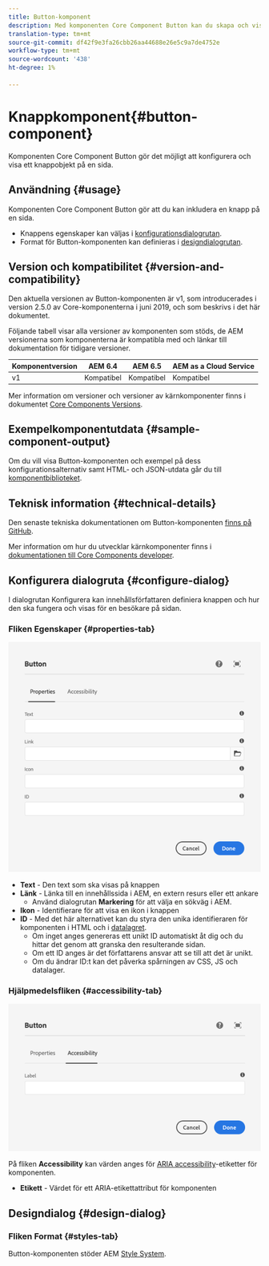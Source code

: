 ```yaml
---
title: Button-komponent
description: Med komponenten Core Component Button kan du skapa och visa en knapp.
translation-type: tm+mt
source-git-commit: df42f9e3fa26cbb26aa44688e26e5c9a7de4752e
workflow-type: tm+mt
source-wordcount: '438'
ht-degree: 1%

---
```



# Knappkomponent{#button-component}

Komponenten Core Component Button gör det möjligt att konfigurera och visa ett knappobjekt på en sida.

## Användning {#usage}

Komponenten Core Component Button gör att du kan inkludera en knapp på en sida.

* Knappens egenskaper kan väljas i [konfigurationsdialogrutan](#configure-dialog).
* Format för Button-komponenten kan definieras i [designdialogrutan](#design-dialog).

## Version och kompatibilitet {#version-and-compatibility}

Den aktuella versionen av Button-komponenten är v1, som introducerades i version 2.5.0 av Core-komponenterna i juni 2019, och som beskrivs i det här dokumentet.

Följande tabell visar alla versioner av komponenten som stöds, de AEM versionerna som komponenterna är kompatibla med och länkar till dokumentation för tidigare versioner.

| Komponentversion | AEM 6.4 | AEM 6.5 | AEM as a Cloud Service |
|--- |--- |---|---|
| v1 | Kompatibel | Kompatibel | Kompatibel |

Mer information om versioner och versioner av kärnkomponenter finns i dokumentet [Core Components Versions](/help/versions.md).

## Exempelkomponentutdata {#sample-component-output}

Om du vill visa Button-komponenten och exempel på dess konfigurationsalternativ samt HTML- och JSON-utdata går du till [komponentbiblioteket](https://adobe.com/go/aem_cmp_library_button).

## Teknisk information {#technical-details}

Den senaste tekniska dokumentationen om Button-komponenten [finns på GitHub](https://adobe.com/go/aem_cmp_tech_button_v1).

Mer information om hur du utvecklar kärnkomponenter finns i [dokumentationen till Core Components developer](/help/developing/overview.md).

## Konfigurera dialogruta {#configure-dialog}

I dialogrutan Konfigurera kan innehållsförfattaren definiera knappen och hur den ska fungera och visas för en besökare på sidan.

### Fliken Egenskaper {#properties-tab}

![Fliken Egenskaper i redigeringsdialogrutan för Button-komponenten](/help/assets/button-edit-properties.png)

* **Text**  - Den text som ska visas på knappen
* **Länk**  - Länka till en innehållssida i AEM, en extern resurs eller ett ankare
   * Använd dialogrutan **Markering** för att välja en sökväg i AEM.
* **Ikon**  - Identifierare för att visa en ikon i knappen
* **ID**  - Med det här alternativet kan du styra den unika identifieraren för komponenten i HTML och i  [datalagret](/help/developing/data-layer/overview.md).
   * Om inget anges genereras ett unikt ID automatiskt åt dig och du hittar det genom att granska den resulterande sidan.
   * Om ett ID anges är det författarens ansvar att se till att det är unikt.
   * Om du ändrar ID:t kan det påverka spårningen av CSS, JS och datalager.

### Hjälpmedelsfliken {#accessibility-tab}

![Fliken Tillgänglighet i redigeringsdialogrutan för Button-komponenten](/help/assets/button-edit-accessibility.png)

På fliken **Accessibility** kan värden anges för [ARIA accessibility](https://www.w3.org/WAI/standards-guidelines/aria/)-etiketter för komponenten.

* **Etikett**  - Värdet för ett ARIA-etikettattribut för komponenten

## Designdialog {#design-dialog}

### Fliken Format {#styles-tab}

Button-komponenten stöder AEM [Style System](/help/get-started/authoring.md#component-styling).
